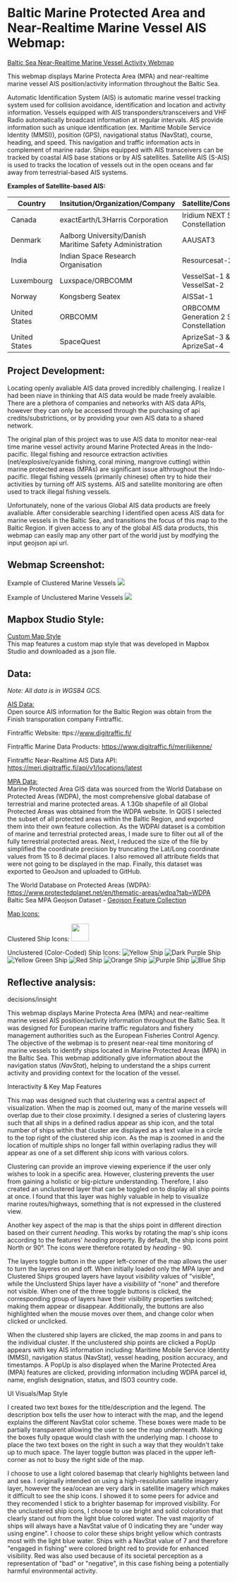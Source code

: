 # Baltic Marine Protected Area and Near-Realtime Marine Vessel AIS Webmap:
[Baltic Sea Near-Realtime Marine Vessel Activity Webmap](https://jagreen1.github.io/MPA_AIS_Webmap/Baltic_AIS_Webmap_Final.html) <br>

This webmap displays Marine Protecta Area (MPA) and near-realtime marine vessel AIS position/activity information throughout the Baltic Sea. 

Automatic Identification System (AIS) is automatic marine vessel tracking system used for collision avoidance, identification and location and activity information. Vessels equipped with AIS transponders/transceivers and VHF Radio automatically broadcast information at regular intervals.
AIS provide information such as unique identification (ex. Maritime Mobile Service Identity (MMSI)), position (GPS), navigational status (NavStat), course, heading, and speed. This navigation and traffic information acts in complement of marine radar.
Ships equipped with AIS transceivers can be tracked by coastal AIS base stations or by AIS satellites. Satellite AIS (S-AIS) is used to tracks the location of vessels out in the open oceans and far away from terrestrial-based AIS systems.

**Examples of Satellite-based AIS:**

Country | Insitution/Organization/Company | Satellite/Constellation
------------- | ------------ | -------------
Canada | exactEarth/L3Harris Corporation | Iridium NEXT Satellite Constellation
Denmark | Aalborg University/Danish Maritime Safety Administration| AAUSAT3
India | Indian Space Research Organisation | Resourcesat-2
Luxembourg|Luxspace/ORBCOMM |  VesselSat-1 & VesselSat-2
Norway| Kongsberg Seatex| AISSat-1
United States| ORBCOMM| ORBCOMM Generation 2 Satellite Constellation
United States| SpaceQuest | AprizeSat-3 & AprizeSat-4

## Project Development: 
Locating openly avaliable AIS data proved incredibly challenging. I realize I had been niave in thinking that AIS data would be made freely avalaible. There are a plethora of companies and networks with AIS data APIs, however they can only be accessed through the purchasing of api credits/substrictions, or by providing your own AIS data to a shared network. <br>

The original plan of this project was to use AIS data to monitor near-real time marine vessel activity around Marine Protected Areas in the Indo-pacific. Illegal fishing and resource extraction activities (net/explosive/cyanide fishing, coral mining, mangrove cutting) within marine protected areas (MPAs) are significant issue althroughout the Indo-pacific. Illegal fishing vessels (primarily chinese) often try to hide their activities by turning off AIS systems. AIS and satellite monitoring are often used to track illegal fishing vessels. <br>

Unfortunately, none of the various Global AIS data products are freely avaliable. After considerable searching I identified open acess AIS data for marine vessels in the Baltic Sea, and transitions the focus of this map to the Baltic Region. If given access to any of the global AIS data products, this webmap can easily map any other part of the world just by modfying the input geojson api url.


## Webmap Screenshot:
Example of Clustered Marine Vessels 
<img src="https://raw.githubusercontent.com/jagreen1/MPA_AIS_Webmap/gh-pages/Lab2_Example_Screenshot_Clustered.PNG">

Example of Unclustered Marine Vessels
<img src="https://raw.githubusercontent.com/jagreen1/MPA_AIS_Webmap/gh-pages/Lab2_Example_Screenshot_Unclustered.PNG">


## Mapbox Studio Style:
[Custom Map Style](https://jagreen1.github.io/MonarchButterflyWebMap/Minimalist-Environmental_Style.json) <br>
This map features a custom map style that was developed in Mapbox Studio and downloaded as a json file.

## Data: 
*Note: All data is in WGS84 GCS.*

<ins>AIS Data:</ins> <br>
Open source AIS information for the Baltic Region was obtain from the Finish transporation company Fintraffic.

Fintraffic Website: ttps://www.digitraffic.fi/

Fintraffic Marine Data Products: https://www.digitraffic.fi/meriliikenne/

Fintraffic Near-Realtime AIS Data API: https://meri.digitraffic.fi/api/v1/locations/latest <br>


<ins>MPA Data:</ins> <br>
Marine Protected Area GIS data was sourced from the World Database on Protected Areas (WDPA), the most comprehensive global database of terrestrial and marine protected areas.
A 1.3Gb shapefile of all Global Protected Areas was obtained from the WDPA website. In QGIS I selected the subset of all protected areas within the Baltic Region, and exported them into their own feature collection. As the WDPAI dataset is a combition of marine and terrestrial protected areas, I made sure to filter out all of the fully terrestrial protected areas. Next, I reduced the size of the file by simplified the coordinate precision by truncating the Lat/Long coordinate values from 15 to 8 decimal places. I also removed all attribute fields that were not going to be displayed in the map. Finally, this dataset was exported to GeoJson and uploaded to GitHub. <br>

The World Database on Protected Areas (WDPA): https://www.protectedplanet.net/en/thematic-areas/wdpa?tab=WDPA <br>
Baltic Sea MPA Geojson Dataset - [Geojson Feature Collection](https://raw.githubusercontent.com/jagreen1/MPA_AIS_Webmap/master/Baltic_MPA.geojson) <br>

<ins>Map Icons:</ins> <br>

Clustered Ship Icons:
<img src="https://cdn2.iconfinder.com/data/icons/maps-and-navigation-glyph-1/128/41-512.png" height="40" width="40">

Unclustered (Color-Coded) Ship Icons:
![Yellow Ship](https://jagreen1.github.io/MPA_AIS_Webmap/yellow_ship.png)
![Dark Purple Ship](https://jagreen1.github.io/MPA_AIS_Webmap/dark_purple_ship.png)
![Yellow Green Ship](https://jagreen1.github.io/MPA_AIS_Webmap/yellow-green_ship.png)
![Red Ship](https://jagreen1.github.io/MPA_AIS_Webmap/red_ship.png)
![Orange Ship](https://jagreen1.github.io/MPA_AIS_Webmap/orange_ship.png)
![Purple Ship](https://jagreen1.github.io/MPA_AIS_Webmap/purple_ship.png)
![Blue Ship](https://jagreen1.github.io/MPA_AIS_Webmap/blue_ship.png)

## Reflective analysis:


decisions/insight

This webmap displays Marine Protecta Area (MPA) and near-realtime marine vessel AIS position/activity information throughout the Baltic Sea. It was designed for European marine traffic regulators and fishery management authorities such as the European Fisheries Control Agency. The objective of the webmap is to present near-real time monitoring of marine vessels to identify ships located in Marine Protected Areas (MPA) in the Baltic Sea. This webmap additionally give information about the navigation status (*NavStat*), helping to understand the a ships current activity and providing context for the location of the vessel. 


Interactivity & Key Map Features

This map was designed such that clustering was a central aspect of visualization. When the map is zoomed out, many of the marine vessels will overlap due to their close proximity. I designed a series of clustering layers such that all ships in a defined radius appear as ship icon, and the total number of ships within that cluster are displayed as a text value in a circle to the top right of the clustered ship icon. As the map is zoomed in and the location of multiple ships no longer fall within overlaping radius they will appear as one of a set different ship icons with various colors.

Clustering can provide an improve viewing experience if the user only wishes to look in a specific area. However, clustering prevents the user from gaining a holistic or big-picture understanding. Therefore, I also created an unclustered layer that can be toggled on to display all ship points at once. I found that this layer was highly valuable in help to visualize marine routes/highways, something that is not expressed in the clustered view.  

Another key aspect of the map is that the ships point in different direction based on their current *heading*. This works by rotating the map's ship icons according to the features' *heading* property. By default, the ship icons point North or 90°. The icons were therefore rotated by *heading* - 90.

The layers toggle button in the upper left-corner of the map allows the user to turn the layeres on and off. When initially loaded only the MPA layer and Clustered Ships grouped layers have layout *visibility* values of "visible", while the Unclusterd Ships layer have a *visibiliity* of "none" and therefore not visible. When one of the three toggle buttons is clicked, the corresponding group of layers have their visibility properties switched; making them appear or disappear. Additionally, the buttons are also highlighted when the mouse moves over them, and change color when clicked or unclicked.

When the clustered ship layers are clicked, the map zooms in and pans to the individual cluster. If the unclustered ship points are clicked a PopUp appears with  key AIS information including: Maritime Mobile Service Identity (MMSI), navigation status (NavStat), vessel heading, position accuracy, and timestamps. A PopUp is also displayed when the Marine Protected Area (MPA) features are clicked, providing information including WDPA parcel id, name, english designation, status, and ISO3 country code.


UI Visuals/Map Style

I created two text boxes for the title/description and the legend. The description box tells the user how to interact with the map, and the legend explains the different NavStat color scheme. These boxes were made to be partially transparent allowing the user to see the map underneath. Making the boxes fully opaque would clash with the underlying map. I choose to place the two text boxes on the right in such a way that they wouldn't take up to much space. The layer toggle button was placed in the upper left-corner as not to busy the right side of the map.

I choose to use a light colored basemap that clearly highlights between land and sea. I originally intended on using a high-resolution satellite imagery layer, however the sea/ocean are very dark in satellite imagery which makes it difficult to see the ship icons. I showed it to some peers for advice and they recomended I stick to a brighter basemap for improved visibility. For the unclustered ship icons, I choose to use bright and solid coloration that clearly stand out from the light blue colored water. The vast majority of ships will always have a NavStat value of 0 indicating they are "under way using engine". I choose to color these ships bright yellow which contrasts most with the light blue water. Ships with a NavStat value of 7 and therefore "engaged in fishing" were colored bright red to provide for enhanced visibility. Red was also used because of its societal perception as a representation of "bad" or "negative", in this case fishing being a potentially harmful environmental activity.

